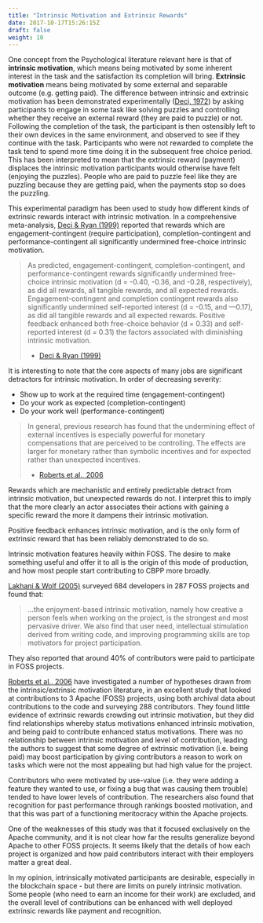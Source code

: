 ```yaml
---
title: "Intrinsic Motivation and Extrinsic Rewards"
date: 2017-10-17T15:26:15Z
draft: false
weight: 10
---
```


One concept from the Psychological literature relevant here is that of **intrinsic motivation**, which means being motivated by some inherent interest in the task and the satisfaction its completion will bring. **Extrinsic motivation** means being motivated by some external and separable outcome (e.g. getting paid). The difference between intrinsic and extrinsic motivation has been demonstrated experimentally ([Deci, 1972](https://selfdeterminationtheory.org/SDT/documents/1972_Deci_JPSP.pdf)) by asking participants to engage in some task like solving puzzles and controlling whether they receive an external reward (they are paid to puzzle) or not. Following the completion of the task, the participant is then ostensibly left to their own devices in the same environment, and observed to see if they continue with the task. Participants who were not rewarded to complete the task tend to spend more time doing it in the subsequent free choice period. This has been interpreted to mean that the extrinsic reward (payment) displaces the intrinsic motivation participants would otherwise have felt (enjoying the puzzles). People who are paid to puzzle feel like they are puzzling because they are getting paid, when the payments stop so does the puzzling.

This experimental paradigm has been used to study how different kinds of extrinsic rewards interact with intrinsic motivation. In a comprehensive meta-analysis, [Deci & Ryan (1999)](https://pdfs.semanticscholar.org/3374/fde0f00aa20810beaba27f1fe4bd54529dae.pdf) reported that rewards which are engagement-contingent (require participation), completion-contingent and performance-contingent all significantly undermined free-choice intrinsic motivation.

> As predicted, engagement-contingent, completion-contingent, and performance-contingent rewards significantly undermined free-choice intrinsic motivation (d = -0.40, -0.36, and -0.28, respectively), as did all rewards, all tangible rewards, and all expected rewards. Engagement-contingent and completion contingent rewards also significantly undermined self-reported interest (d = -0.15, and —0.17), as did
> all tangible rewards and all expected rewards. Positive feedback enhanced both free-choice behavior (d = 0.33) and self-reported interest (d = 0.31) the factors associated with diminishing intrinsic motivation. 
>
> -  [Deci & Ryan (1999)](https://pdfs.semanticscholar.org/3374/fde0f00aa20810beaba27f1fe4bd54529dae.pdf) 

It is interesting to note that the core aspects of many jobs are significant detractors for intrinsic motivation. In order of decreasing severity:

* Show up to work at the required time (engagement-contingent)
* Do your work as expected (completion-contingent)
* Do your work well (performance-contingent)

> In general, previous research has found that the undermining effect of external incentives is especially powerful for monetary compensations that are perceived to be controlling. The effects are larger for monetary rather than symbolic incentives and for expected rather than unexpected incentives.
>
> - [Roberts et al., 2006](https://pdfs.semanticscholar.org/ee89/0a32879bd4209a695c44bf260052c9318b12.pdf)

Rewards which are mechanistic and entirely predictable detract from intrinsic motivation, but unexpected rewards do not. I interpret this to imply that the more clearly an actor associates their actions with gaining a specific reward  the more it dampens their intrinsic motivation. 

Positive feedback enhances intrinsic motivation, and is the only form of extrinsic reward that has been reliably demonstrated to do so. 

Intrinsic motivation features heavily within FOSS. The desire to make something useful and offer it to all is the origin of this mode of production, and how most people start contributing to CBPP more broadly.

[Lakhani & Wolf (2005)](http://www.ocw.nur.ac.rw/NR/rdonlyres/Sloan-School-of-Management/15-352Spring-2005/D2C127A9-B712-4ACD-AA82-C57DE2844B8B/0/lakhaniwolf.pdf) surveyed 684 developers in 287 FOSS projects and found that:

> ...the enjoyment-based intrinsic motivation, namely how creative a person feels when working on the project, is the strongest and most pervasive driver. We also find that user need, intellectual stimulation derived from writing code, and improving programming skills are top motivators for project participation. 

They also reported that around 40% of contributors were paid to participate in FOSS projects.

[Roberts et al., 2006](https://pdfs.semanticscholar.org/ee89/0a32879bd4209a695c44bf260052c9318b12.pdf) have investigated a number of hypotheses drawn from the intrinsic/extrinsic motivation literature, in an excellent study that looked at contributions to 3 Apache (FOSS) projects, using both archival data about contributions to the code and surveying 288 contributors. They found little evidence of extrinsic rewards crowding out intrinsic motivation, but they did find relationships whereby status motivations enhanced intrinsic motivation, and being paid to contribute enhanced status motivations. There was no relationship between intrinsic motivation and level of contribution, leading the authors to suggest that some degree of extrinsic motivation (i.e. being paid) may boost participation by giving contributors a reason to work on tasks which were not the most appealing but had high value for the project.

Contributors who were motivated by use-value (i.e. they were adding a feature they wanted to use, or fixing a bug that was causing them trouble) tended to have lower levels of contribution. The researchers also found that recognition for past performance through rankings boosted motivation, and that this was part of a functioning meritocracy within the Apache projects. 

One of the weaknesses of this study was that it focused exclusively on the Apache community, and it is not clear how far the results generalize beyond Apache to other FOSS projects. It seems likely that the details of how each project is organized and how paid contributors interact with their employers matter a great deal.

In my opinion, intrinsically motivated participants are desirable, especially in the blockchain space - but there are limits on purely intrinsic motivation. Some people (who need to earn an income for their work) are excluded, and the overall level of contributions can be enhanced with well deployed extrinsic rewards like payment and recognition.
